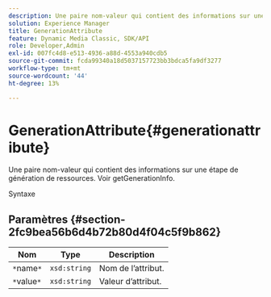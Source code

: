 ```yaml
---
description: Une paire nom-valeur qui contient des informations sur une étape de génération de ressources. Voir getGenerationInfo.
solution: Experience Manager
title: GenerationAttribute
feature: Dynamic Media Classic, SDK/API
role: Developer,Admin
exl-id: 007fc4d8-e513-4936-a88d-4553a940cdb5
source-git-commit: fcda99340a18d5037157723bb3bdca5fa9df3277
workflow-type: tm+mt
source-wordcount: '44'
ht-degree: 13%

---
```


# GenerationAttribute{#generationattribute}

Une paire nom-valeur qui contient des informations sur une étape de génération de ressources. Voir getGenerationInfo.

Syntaxe

## Paramètres {#section-2fc9bea56b6d4b72b80d4f04c5f9b862}

| Nom | Type | Description |
|---|---|---|
| `*`name`*` | `xsd:string` | Nom de l’attribut. |
| `*`value`*` | `xsd:string` | Valeur d’attribut. |
